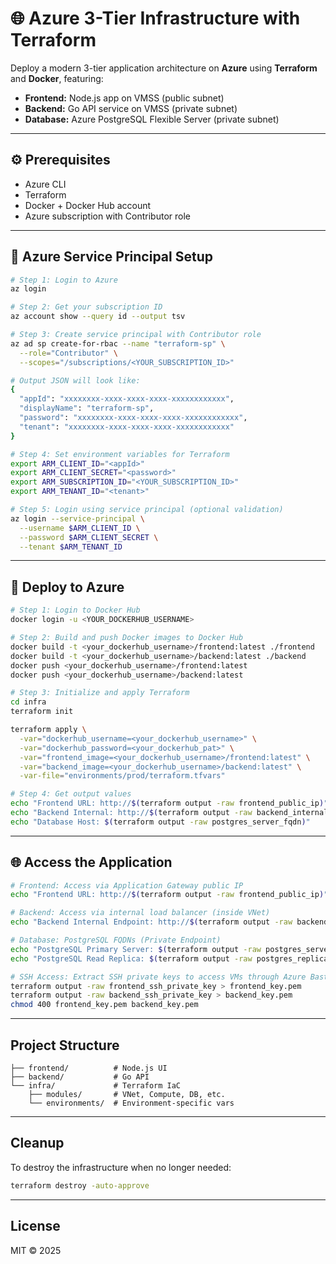 

# 🌐 Azure 3-Tier Infrastructure with Terraform

Deploy a modern 3-tier application architecture on **Azure** using **Terraform** and **Docker**, featuring:

- **Frontend:** Node.js app on VMSS (public subnet)  
- **Backend:** Go API service on VMSS (private subnet)  
- **Database:** Azure PostgreSQL Flexible Server (private subnet)  

---

## ⚙️ Prerequisites

- Azure CLI  
- Terraform 
- Docker + Docker Hub account  
- Azure subscription with Contributor role  

---

## 🔐 Azure Service Principal Setup

```bash
# Step 1: Login to Azure
az login

# Step 2: Get your subscription ID
az account show --query id --output tsv

# Step 3: Create service principal with Contributor role
az ad sp create-for-rbac --name "terraform-sp" \
  --role="Contributor" \
  --scopes="/subscriptions/<YOUR_SUBSCRIPTION_ID>"

# Output JSON will look like:
{
  "appId": "xxxxxxxx-xxxx-xxxx-xxxx-xxxxxxxxxxxx",
  "displayName": "terraform-sp",
  "password": "xxxxxxxx-xxxx-xxxx-xxxx-xxxxxxxxxxxx",
  "tenant": "xxxxxxxx-xxxx-xxxx-xxxx-xxxxxxxxxxxx"
}

# Step 4: Set environment variables for Terraform
export ARM_CLIENT_ID="<appId>"
export ARM_CLIENT_SECRET="<password>"
export ARM_SUBSCRIPTION_ID="<YOUR_SUBSCRIPTION_ID>"
export ARM_TENANT_ID="<tenant>"

# Step 5: Login using service principal (optional validation)
az login --service-principal \
  --username $ARM_CLIENT_ID \
  --password $ARM_CLIENT_SECRET \
  --tenant $ARM_TENANT_ID
```
----
## 🚀 Deploy to Azure

```bash
# Step 1: Login to Docker Hub
docker login -u <YOUR_DOCKERHUB_USERNAME>

# Step 2: Build and push Docker images to Docker Hub
docker build -t <your_dockerhub_username>/frontend:latest ./frontend
docker build -t <your_dockerhub_username>/backend:latest ./backend
docker push <your_dockerhub_username>/frontend:latest
docker push <your_dockerhub_username>/backend:latest

# Step 3: Initialize and apply Terraform
cd infra
terraform init

terraform apply \
  -var="dockerhub_username=<your_dockerhub_username>" \
  -var="dockerhub_password=<your_dockerhub_pat>" \
  -var="frontend_image=<your_dockerhub_username>/frontend:latest" \
  -var="backend_image=<your_dockerhub_username>/backend:latest" \
  -var-file="environments/prod/terraform.tfvars"

# Step 4: Get output values
echo "Frontend URL: http://$(terraform output -raw frontend_public_ip)"
echo "Backend Internal: http://$(terraform output -raw backend_internal_lb_ip):8080"
echo "Database Host: $(terraform output -raw postgres_server_fqdn)"
```
---
## 🌐 Access the Application

```bash
# Frontend: Access via Application Gateway public IP
echo "Frontend URL: http://$(terraform output -raw frontend_public_ip)"

# Backend: Access via internal load balancer (inside VNet)
echo "Backend Internal Endpoint: http://$(terraform output -raw backend_internal_lb_ip):8080"

# Database: PostgreSQL FQDNs (Private Endpoint)
echo "PostgreSQL Primary Server: $(terraform output -raw postgres_server_fqdn)"
echo "PostgreSQL Read Replica: $(terraform output -raw postgres_replica_name)"

# SSH Access: Extract SSH private keys to access VMs through Azure Bastion
terraform output -raw frontend_ssh_private_key > frontend_key.pem
terraform output -raw backend_ssh_private_key > backend_key.pem
chmod 400 frontend_key.pem backend_key.pem
```
---
## Project Structure

```.
├── frontend/          # Node.js UI
├── backend/           # Go API
└── infra/             # Terraform IaC
    ├── modules/       # VNet, Compute, DB, etc.
    └── environments/  # Environment-specific vars

```
---
## Cleanup

To destroy the infrastructure when no longer needed:

```bash
terraform destroy -auto-approve
```
---
## License

MIT © 2025
